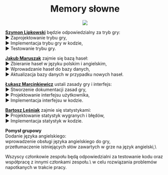 <h1 align="center">Memory słowne</h1>
<p align="center">
  <img src="https://github.com/BartoszLesniak333/Memory-slowne/blob/main/Zdjecie%20tytu%C5%82owe.jpeg">
</p>

[**Szymon Lipkowski**](https://github.com/SaJmOOOOOnN) będzie odpowiedzialny za tryb gry:\
▶️ Zaprojektowanie trybu gry,\
▶️ Implementacja trybu gry w kodzie,\
▶️ Testowanie trybu gry.

[**Jakub Maruszak**](https://github.com/JaQub-0) zajmie się bazą haseł:\
▶️ Zbieranie haseł w języku polskim i angielskim,\
▶️ Wprowadzanie haseł do bazy danych,\
▶️ Aktualizacja bazy danych w przypadku nowych haseł.

[**Łukasz Marcinkiewicz**](https://github.com/Einherii) ustali zasady gry i interfejs:\
▶️ Stworzenie dokumentacji zasad gry,\
▶️ Projektowanie interfejsu użytkownika,\
▶️ Implementacja interfejsu w kodzie.

[**Bartosz Leśniak**](https://github.com/BartoszLesniak333) zajmie się statystykami:\
▶️ Projektowanie statystyk wygranych i błędów,\
▶️ Implementacja statystyk w kodzie.

**Pomysł grupowy**\
Dodanie języka angielskiego:\
wprowadzenie obsługi języka angielskiego do gry,\
przetłumaczenie istniejących słów zawartych w grze na język angielski,\

Wszyscy członkowie zespołu będą odpowiedzialni za testowanie kodu oraz współpracę z innymi członkami zespołu.\ 
w celu rozwiązania problemów napotkanych w trakcie pracy.
